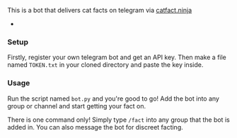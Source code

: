 This is a bot that delivers cat facts on telegram via [catfact.ninja](https://catfact.ninja/)

-

### Setup
Firstly, register your own telegram bot and get an API key. Then make a file named `TOKEN.txt` in your cloned directory and paste the key inside.

### Usage
Run the script named `bot.py` and you're good to go! Add the bot into any group or channel and start getting your fact on.

There is one command only! Simply type `/fact` into any group that the bot is added in. You can also message the bot for discreet facting.